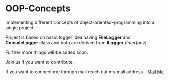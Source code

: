 # OOP-Concepts

Implementing different concepts of object-oriented-programming into a single project.

Project is based on basic logger idea having **FileLogger** and **ConsoleLogger** class and both are derived from **ILogger** *(Interface)*.

Further more things will be added soon.

Join us if you want to contribute.

If you want to connect me through mail reach out my mail address - [Mail Me](mailto:abhishek.varde@gmail.com)
